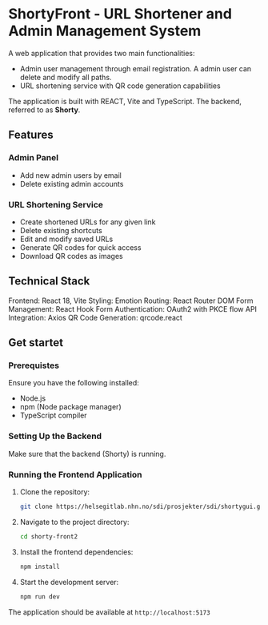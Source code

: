 # ShortyFront - URL Shortener and Admin Management System

A web application that provides two main functionalities:

- Admin user management through email registration. A admin user can delete and modify all paths.
- URL shortening service with QR code generation capabilities

The application is built with REACT, Vite and TypeScript.
The backend, referred to as **Shorty**.

## Features

### Admin Panel

- Add new admin users by email
- Delete existing admin accounts

### URL Shortening Service

- Create shortened URLs for any given link
- Delete existing shortcuts
- Edit and modify saved URLs
- Generate QR codes for quick access
- Download QR codes as images

## Technical Stack

Frontend: React 18, Vite
Styling: Emotion
Routing: React Router DOM
Form Management: React Hook Form
Authentication: OAuth2 with PKCE flow
API Integration: Axios
QR Code Generation: qrcode.react

## Get startet

### Prerequistes

Ensure you have the following installed:

- Node.js
- npm (Node package manager)
- TypeScript compiler

### Setting Up the Backend

Make sure that the backend (Shorty) is running.

### Running the Frontend Application

1. Clone the repository:

   ```bash
   git clone https://helsegitlab.nhn.no/sdi/prosjekter/sdi/shortygui.git

   ```

2. Navigate to the project directory:
   ```bash
   cd shorty-front2
   ```
3. Install the frontend dependencies:
   ```bash
   npm install
   ```
4. Start the development server:
   ```bash
   npm run dev
   ```

The application should be available at `http://localhost:5173`
